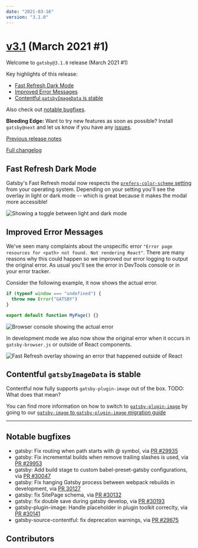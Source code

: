 ```yaml
---
date: "2021-03-16"
version: "3.1.0"
---
```


# [v3.1](https://github.com/gatsbyjs/gatsby/compare/gatsby@3.1.0-next.0...gatsby@3.1.0) (March 2021 #1)

Welcome to `gatsby@3.1.0` release (March 2021 #1)

Key highlights of this release:

- [Fast Refresh Dark Mode](#fast-refresh-dark-mode)
- [Improved Error Messages](#improved-error-messages)
- [Contentful `gatsbyImageData` is stable](#contentful-gatsbyimagedata-is-stable)

Also check out [notable bugfixes](#notable-bugfixes).

**Bleeding Edge:** Want to try new features as soon as possible? Install `gatsby@next` and let us know
if you have any [issues](https://github.com/gatsbyjs/gatsby/issues).

[Previous release notes](/docs/reference/release-notes/v3.0)

[Full changelog](https://github.com/gatsbyjs/gatsby/compare/gatsby@3.1.0-next.0...gatsby@3.1.0)

## Fast Refresh Dark Mode

Gatsby's Fast Refresh modal now respects the [`prefers-color-scheme` setting](https://developer.mozilla.org/en-US/docs/Web/CSS/@media/prefers-color-scheme) from your operating system. Depending on your setting you'll see the overlay in light or dark mode -- which is great because it makes the modal more accessible!

![Showing a toggle between light and dark mode](https://user-images.githubusercontent.com/16143594/111284667-9faee400-8640-11eb-87c3-0015d439d894.gif)

## Improved Error Messages

We've seen many complaints about the unspecific error `"Error page resources for <path> not found. Not rendering React"`. There are many reasons why this could happen so we improved our error logging to output the original error. As usual you'll see the error in DevTools console or in your error tracker.

Consider the following example, it now shows the actual error.

```js
if (typeof window === "undefined") {
  throw new Error("GATSBY")
}

export default function MyPage() {}
```

![Browser console showing the actual error](https://user-images.githubusercontent.com/1120926/109872417-afa3ec80-7c6c-11eb-83dc-1d061fd4cd97.png)

In development mode we also now show the original error when it occurs in `gatsby-browser.js` or outside of React components.

![Fast Refresh overlay showing an error that happened outside of React](https://user-images.githubusercontent.com/1120926/110111666-fe5a9f00-7db0-11eb-8d2a-d9a7f2709f24.png)

## Contentful `gatsbyImageData` is stable

Contentful now fully supports `gatsby-plugin-image` out of the box. TODO: What does that mean?

You can find more information on how to switch to [`gatsby-plugin-image`](https://www.gatsbyjs.com/plugins/gatsby-plugin-image/#dynamic-images) by going to our [`gatsby-image` to `gatsby-plugin-image` migration guide](https://www.gatsbyjs.com/docs/reference/release-notes/image-migration-guide/)

---

## Notable bugfixes

- gatsby: Fix routing when path starts with @ symbol, via [PR #29935](https://github.com/gatsbyjs/gatsby/pull/29935)
- gatsby: Fix incremental builds when remove trailing slashes is used, via [PR #29953](https://github.com/gatsbyjs/gatsby/pull/29953)
- gatsby: Add build stage to custom babel-preset-gatsby configurations, via [PR #30047](https://github.com/gatsbyjs/gatsby/pull/30047)
- gatsby: Fix hanging Gatsby process between webpack rebuilds in development, via [PR 30127](https://github.com/gatsbyjs/gatsby/pull/30127)
- gatsby: fix SitePage schema, via [PR #30132](https://github.com/gatsbyjs/gatsby/pull/30132)
- gatsby: fix double save during gatsby develop, via [PR #30193](https://github.com/gatsbyjs/gatsby/pull/30193)
- gatsby-plugin-image: Handle placeholder in plugin toolkit correclty, via [PR #30141](https://github.com/gatsbyjs/gatsby/pull/30141)
- gatsby-source-contentful: fix deprecation warnings, via [PR #29675](https://github.com/gatsbyjs/gatsby/pull/29675)

## Contributors
